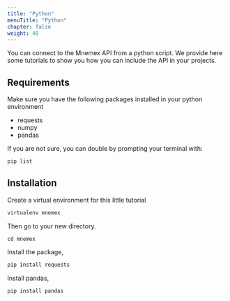 ```yaml
---
title: "Python"
menuTitle: "Python"
chapter: false
weight: 40
---
```


You can connect to the Mnemex API from a python script. We provide here some tutorials to show you how you can include the API in your projects.

## Requirements

Make sure you have the following packages installed in your python environment

- requests
- numpy
- pandas

If you are not sure, you can double by prompting your terminal with:

```bash
pip list
```

## Installation

Create a virtual environment for this little tutorial

```bash
virtualenv mnemex
```

Then go to your new directory.

```
cd mnemex
```

Install the <requests> package,

```bash
pip install requests
```

Install pandas,

```bash
pip install pandas
```
